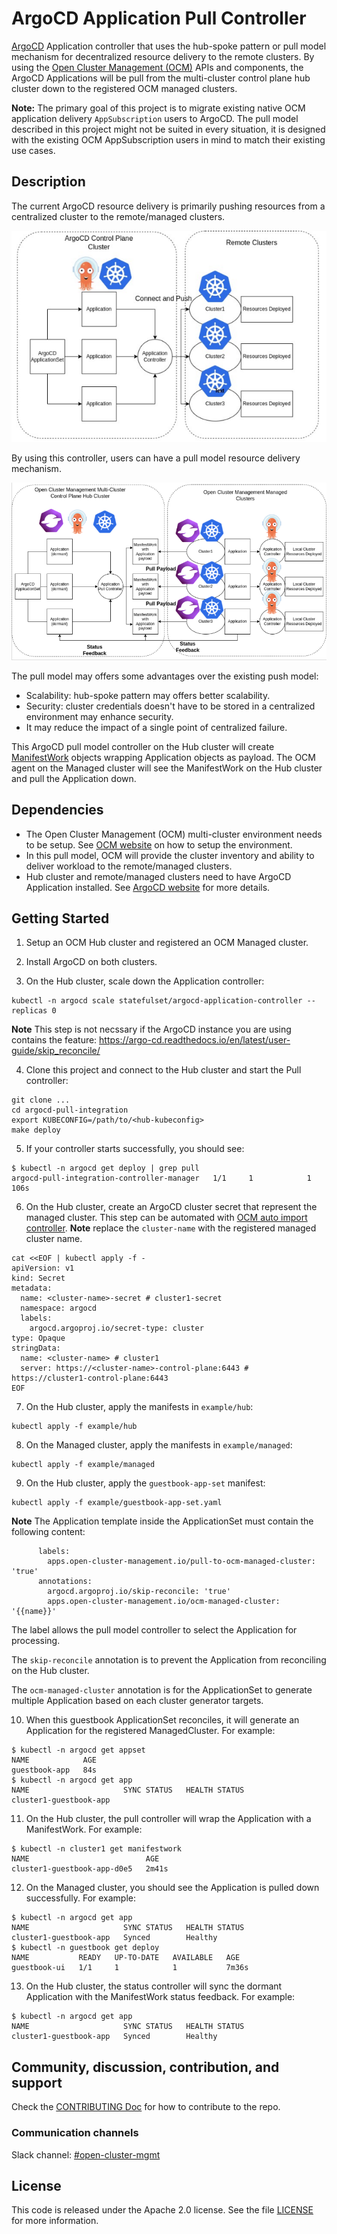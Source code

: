 # ArgoCD Application Pull Controller
[ArgoCD](https://argo-cd.readthedocs.io/en/stable/) Application controller that uses the hub-spoke pattern or pull model mechanism for decentralized resource delivery to the remote clusters.
By using the [Open Cluster Management (OCM)](https://open-cluster-management.io/) APIs and components, 
the ArgoCD Applications will be pull from the multi-cluster control plane hub cluster down to 
the registered OCM managed clusters.

**Note:** The primary goal of this project is to migrate existing native OCM application delivery `AppSubscription` users to ArgoCD.
The pull model described in this project might not be suited in every situation,
it is designed with the existing OCM AppSubscription users in mind to match their existing use cases.

## Description
The current ArgoCD resource delivery is primarily pushing resources from a centralized cluster to the remote/managed clusters.

![push model](assets/push.png)

By using this controller, users can have a pull model resource delivery mechanism.

![pull model](assets/pull.png)

The pull model may offers some advantages over the existing push model:
- Scalability: hub-spoke pattern may offers better scalability.
- Security: cluster credentials doesn't have to be stored in a centralized environment may enhance security.
- It may reduce the impact of a single point of centralized failure.

This ArgoCD pull model controller on the Hub cluster will create [ManifestWork](https://open-cluster-management.io/concepts/manifestwork/) objects wrapping Application objects as payload.
The OCM agent on the Managed cluster will see the ManifestWork on the Hub cluster and pull the Application down.

## Dependencies
- The Open Cluster Management (OCM) multi-cluster environment needs to be setup. See [OCM website](https://open-cluster-management.io/) on how to setup the environment.
- In this pull model, OCM will provide the cluster inventory and ability to deliver workload to the remote/managed clusters.
- Hub cluster and remote/managed clusters need to have ArgoCD Application installed. See [ArgoCD website](https://argo-cd.readthedocs.io/en/stable/getting_started/) for more details.

## Getting Started
1. Setup an OCM Hub cluster and registered an OCM Managed cluster.

2. Install ArgoCD on both clusters.

3. On the Hub cluster, scale down the Application controller:
```
kubectl -n argocd scale statefulset/argocd-application-controller --replicas 0
```
**Note** This step is not necssary if the ArgoCD instance you are using contains the feature: 
https://argo-cd.readthedocs.io/en/latest/user-guide/skip_reconcile/

4. Clone this project and connect to the Hub cluster and start the Pull controller:
```
git clone ...
cd argocd-pull-integration
export KUBECONFIG=/path/to/<hub-kubeconfig>
make deploy
```

5. If your controller starts successfully, you should see:
```
$ kubectl -n argocd get deploy | grep pull
argocd-pull-integration-controller-manager   1/1     1            1           106s
```

6. On the Hub cluster, create an ArgoCD cluster secret that represent the managed cluster. This step can be automated with [OCM auto import controller](https://github.com/open-cluster-management-io/multicloud-integrations/).
**Note** replace the `cluster-name` with the registered managed cluster name.
```
cat <<EOF | kubectl apply -f -
apiVersion: v1
kind: Secret
metadata:
  name: <cluster-name>-secret # cluster1-secret
  namespace: argocd
  labels:
    argocd.argoproj.io/secret-type: cluster
type: Opaque
stringData:
  name: <cluster-name> # cluster1
  server: https://<cluster-name>-control-plane:6443 # https://cluster1-control-plane:6443
EOF
```

7. On the Hub cluster, apply the manifests in `example/hub`:
```
kubectl apply -f example/hub
```

8. On the Managed cluster, apply the manifests in `example/managed`:
```
kubectl apply -f example/managed
```

9. On the Hub cluster, apply the `guestbook-app-set` manifest:
```
kubectl apply -f example/guestbook-app-set.yaml
```
**Note** The Application template inside the ApplicationSet must contain the following content:
```
      labels:
        apps.open-cluster-management.io/pull-to-ocm-managed-cluster: 'true'
      annotations:
        argocd.argoproj.io/skip-reconcile: 'true'
        apps.open-cluster-management.io/ocm-managed-cluster: '{{name}}'
```
The label allows the pull model controller to select the Application for processing.

The `skip-reconcile` annotation is to prevent the Application from reconciling on the Hub cluster.

The `ocm-managed-cluster` annotation is for the ApplicationSet to generate multiple Application based on each cluster generator targets.

10. When this guestbook ApplicationSet reconciles, it will generate an Application for the registered ManagedCluster. For example:
```
$ kubectl -n argocd get appset
NAME            AGE
guestbook-app   84s
$ kubectl -n argocd get app
NAME                     SYNC STATUS   HEALTH STATUS
cluster1-guestbook-app     
```

11. On the Hub cluster, the pull controller will wrap the Application with a ManifestWork. For example:
```
$ kubectl -n cluster1 get manifestwork
NAME                          AGE
cluster1-guestbook-app-d0e5   2m41s
```

12. On the Managed cluster, you should see the Application is pulled down successfully. For example:
```
$ kubectl -n argocd get app
NAME                     SYNC STATUS   HEALTH STATUS
cluster1-guestbook-app   Synced        Healthy
$ kubectl -n guestbook get deploy
NAME           READY   UP-TO-DATE   AVAILABLE   AGE
guestbook-ui   1/1     1            1           7m36s
```

13. On the Hub cluster, the status controller will sync the dormant Application with the ManifestWork status feedback. For example:
```
$ kubectl -n argocd get app
NAME                     SYNC STATUS   HEALTH STATUS
cluster1-guestbook-app   Synced        Healthy
```

## Community, discussion, contribution, and support

Check the [CONTRIBUTING Doc](CONTRIBUTING.md) for how to contribute to the repo.

### Communication channels

Slack channel: [#open-cluster-mgmt](https://kubernetes.slack.com/channels/open-cluster-mgmt)

## License

This code is released under the Apache 2.0 license. See the file [LICENSE](LICENSE) for more information.
